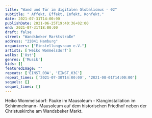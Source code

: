 ```yaml
---
title: "Wand und Tür im digitalen Globalismus - 02"
subtitle: " Affekt, Effekt, Infekt, Konfekt."
date: 2021-07-31T14:00:00
publishDate: 2021-06-25T19:40:36+02:00
end: 2021-07-31T18:00:00
draft: false
street: "Wandsbeker Marktstraße"
address: "22041 Hamburg"
organizers: ["Einstellungsraum e.V."]
artists: ['Heiko Wommelsdorf']
walks: ['Ost']
genres: ['Musik']
kids: []
featuredImage: ""
repeats: ['EINST_03A', 'EINST_03C']
repeat_times: ['2021-07-30T14:00:00', '2021-08-01T14:00:00']
sequels: []
sequel_times: []
---
```


Heiko Wommelsdorf: Pauke im Mausoleum  -  Klanginstallation im Schimmelmann- Mausoleum auf dem historischen Friedhof neben der Christuskirche am Wandsbeker Markt.